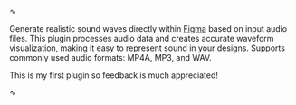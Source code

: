 ∿

Generate realistic sound waves directly within [Figma](https://www.figma.com/) based on input audio files. This plugin processes audio data and creates accurate waveform visualization, making it easy to represent sound in your designs. Supports commonly used audio formats: MP4A, MP3, and WAV.

This is my first plugin so feedback is much appreciated!

∿